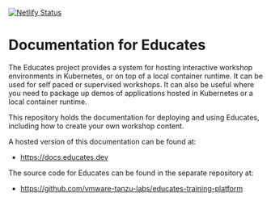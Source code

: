 [![Netlify Status](https://api.netlify.com/api/v1/badges/733ffbee-a738-432b-963c-5ef65ff16302/deploy-status)](https://app.netlify.com/sites/educates-docs/deploys)

Documentation for Educates
==========================

The Educates project provides a system for hosting interactive workshop
environments in Kubernetes, or on top of a local container runtime. It can be
used for self paced or supervised workshops. It can also be useful where you
need to package up demos of applications hosted in Kubernetes or a local
container runtime.

This repository holds the documentation for deploying and using Educates,
including how to create your own workshop content.

A hosted version of this documentation can be found at:

* https://docs.educates.dev

The source code for Educates can be found in the separate repository at:

* https://github.com/vmware-tanzu-labs/educates-training-platform
